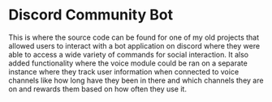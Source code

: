 # Discord Community Bot
This is where the source code can be found for one of my old projects that allowed users to interact with a bot application on discord where they were able to access a wide variety of commands for social interaction. It also added functionality where the voice module could be ran on a separate instance where they track user information when connected to voice channels like how long have they been in there and which channels they are on and rewards them based on how often they use it.

